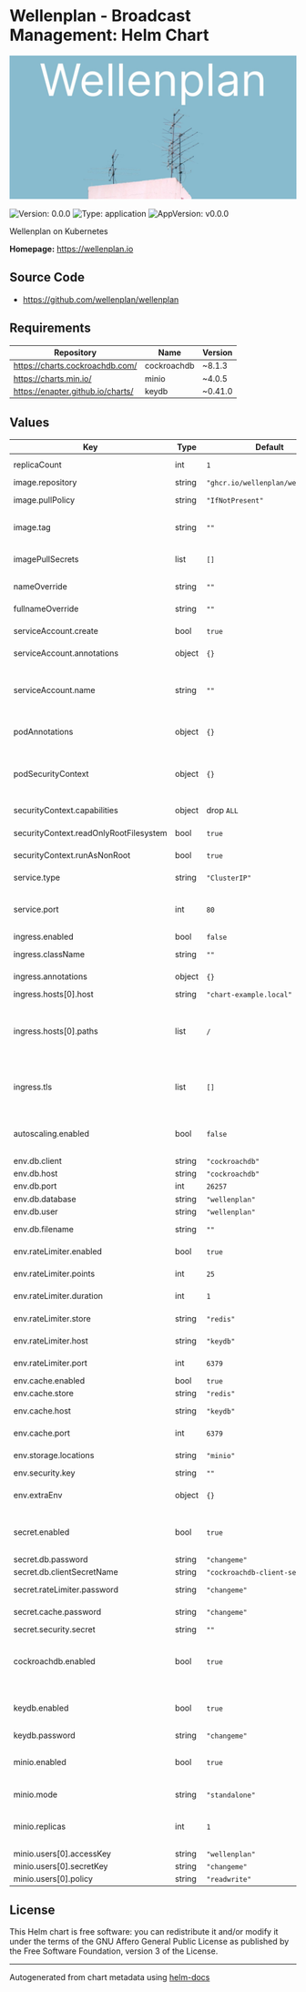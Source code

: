 # Wellenplan - Broadcast Management: Helm Chart

[![Wellenplan banner](https://github.com/wellenplan/.github/raw/main/assets/banner.jpg)](https://wellenplan.io)

![Version: 0.0.0](https://img.shields.io/badge/Version-0.0.0-informational?style=flat-square) ![Type: application](https://img.shields.io/badge/Type-application-informational?style=flat-square) ![AppVersion: v0.0.0](https://img.shields.io/badge/AppVersion-v0.0.0-informational?style=flat-square)

Wellenplan on Kubernetes

**Homepage:** <https://wellenplan.io>

## Source Code

* <https://github.com/wellenplan/wellenplan>

## Requirements

| Repository | Name | Version |
|------------|------|---------|
| https://charts.cockroachdb.com/ | cockroachdb | ~8.1.3 |
| https://charts.min.io/ | minio | ~4.0.5 |
| https://enapter.github.io/charts/ | keydb | ~0.41.0 |

## Values

| Key | Type | Default | Description |
|-----|------|---------|-------------|
| replicaCount | int | `1` | Amount of main Wellenplan Pods to be started. |
| image.repository | string | `"ghcr.io/wellenplan/wellenplan"` | Wellenplan container image. |
| image.pullPolicy | string | `"IfNotPresent"` | Image pullPolicy, may be Always or IfNotPresent. |
| image.tag | string | `""` | Overrides the image tag whose default is the chart appVersion. |
| imagePullSecrets | list | `[]` | Inject secrets you need to pull a local fork of the Wellenplan container image. |
| nameOverride | string | `""` | Override the `name` part of `metadata.name`. |
| fullnameOverride | string | `""` | Override all of `metadata.name` and other derived values. |
| serviceAccount.create | bool | `true` | Specifies whether a service account should be created. |
| serviceAccount.annotations | object | `{}` | Annotations to add to the service account. |
| serviceAccount.name | string | `""` | The name of the service account to use. If not set and create is true, a name is generated using the fullname template. |
| podAnnotations | object | `{}` | Specify additional annotations for the Wellenplan Pod. |
| podSecurityContext | object | `{}` | Configure a Pod security context for Wellenplan. It is recommended to set a sensible fsGroup (ie. `{"fsGroup": 2000}`). |
| securityContext.capabilities | object | drop `ALL` | Wellenplan drops all capabilities out of the box. |
| securityContext.readOnlyRootFilesystem | bool | `true` | The Wellenplan root filesystem is ephemeral. |
| securityContext.runAsNonRoot | bool | `true` | Wellenplan does not run as uid=0 (root). |
| service.type | string | `"ClusterIP"` | How to expose Wellenplan in your cluster. |
| service.port | int | `80` | Port that Wellenplan is reachable on in your cluster. Gets mapped to 8055 in the container. |
| ingress.enabled | bool | `false` | Enable Ingress creation. |
| ingress.className | string | `""` | Choose an Ingress class name. |
| ingress.annotations | object | `{}` | Annotate you Ingress resource. |
| ingress.hosts[0].host | string | `"chart-example.local"` | Set Wellenplan hostname. |
| ingress.hosts[0].paths | list | `/` | Configure subpath for Wellenplan installation. It's recommended to host Wellenplan on it's own subdomain and not touch this. |
| ingress.tls | list | `[]` | Configure TLS for Ingress resource. It's preferrable for your Ingress controller to just default to TLS everywhere and leave this empty. |
| autoscaling.enabled | bool | `false` | Enable autoscaling Wellenplan. See `values.yaml` for further knobs that need tuning for autoscaling. |
| env.db.client | string | `"cockroachdb"` | `DB_CLIENT` env variable |
| env.db.host | string | `"cockroachdb"` | `DB_HOST` env variable |
| env.db.port | int | `26257` | `DB_PORT` env variable |
| env.db.database | string | `"wellenplan"` | `DB_DATABASE` env variable |
| env.db.user | string | `"wellenplan"` | `DB_USER` env variable |
| env.db.filename | string | `""` | `DB_FILENAME` env variable. Used for testing. |
| env.rateLimiter.enabled | bool | `true` | `RATE_LIMITER_ENABLED` env variable |
| env.rateLimiter.points | int | `25` | `RATE_LIMITER_POINTS` env variable |
| env.rateLimiter.duration | int | `1` | `RATE_LIMITER_DURATION` env variable |
| env.rateLimiter.store | string | `"redis"` | `RATE_LIMITER_STORE` env variable |
| env.rateLimiter.host | string | `"keydb"` | `RATE_LIMITER_REDIS_HOST` env variable |
| env.rateLimiter.port | int | `6379` | `RATE_LIMITER_REDIS_PORT` env variable |
| env.cache.enabled | bool | `true` | `CACHE_ENABLED` env variable |
| env.cache.store | string | `"redis"` | `CACHE_STORE` env variable |
| env.cache.host | string | `"keydb"` | `CACHE_REDIS_HOST` env variable |
| env.cache.port | int | `6379` | `CACHE_REDIS_PORT` env variable |
| env.storage.locations | string | `"minio"` | `STORAGE_LOCATIONS` env variable |
| env.security.key | string | `""` | `KEY` env variable |
| env.extraEnv | object | `{}` | Configure extra raw environment variables for Wellenplan. |
| secret.enabled | bool | `true` | Enable Secret creation. Creating Secrets with Helm is **NOT RECOMMENDED FOR PRODUCTION**. |
| secret.db.password | string | `"changeme"` | `DB_PASSWORD` env variable. |
| secret.db.clientSecretName | string | `"cockroachdb-client-secret"` | Name of db client secret |
| secret.rateLimiter.password | string | `"changeme"` | `RATE_LIMITER_REDIS_PASSWORD` env variable. |
| secret.cache.password | string | `"changeme"` | `CACHE_REDIS_PASSWORD` env variable. |
| secret.security.secret | string | `""` | SECRET env variable. |
| cockroachdb.enabled | bool | `true` | Enable CockroachDB. The default CockroachDB deployment is **NOT RECOMMENDED FOR PRODUCTION**. |
| keydb.enabled | bool | `true` | Enable KeyDB. The default KeyDB deployment is **NOT RECOMMENDED FOR PRODUCTION**. |
| keydb.password | string | `"changeme"` | KeyDB password |
| minio.enabled | bool | `true` | Enable minio The default minio deployment is **NOT RECOMMENDED FOR PRODUCTION**. |
| minio.mode | string | `"standalone"` | minio mode, i.e. standalone or distributed or gateway |
| minio.replicas | int | `1` | Number of minio containers running, needs to be tuned for production, see [minio limits documentation](https://github.com/minio/minio/blob/master/docs/minio-limits.md) |
| minio.users[0].accessKey | string | `"wellenplan"` | S3 key for minio |
| minio.users[0].secretKey | string | `"changeme"` | S3 secret for minio |
| minio.users[0].policy | string | `"readwrite"` | minio policy |

## License

This Helm chart is free software: you can redistribute it and/or modify it under the terms
of the GNU Affero General Public License as published by the Free Software Foundation,
version 3 of the License.

----------------------------------------------
Autogenerated from chart metadata using [helm-docs](https://github.com/norwoodj/helm-docs)
